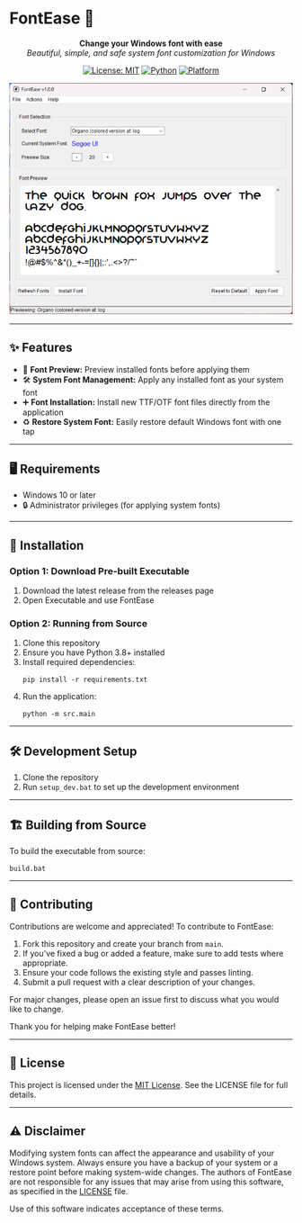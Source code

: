 # FontEase 🎨

<p align="center">
  <b>Change your Windows font with ease</b><br>
  <i>Beautiful, simple, and safe system font customization for Windows</i>
</p>

<p align="center">
  <a href="LICENSE"><img src="https://img.shields.io/badge/License-MIT-yellow.svg" alt="License: MIT"></a>
  <a href="https://www.python.org/downloads/"><img src="https://img.shields.io/badge/python-3.8%2B-blue.svg" alt="Python"></a>
  <a href="https://www.microsoft.com/en-us/windows"><img src="https://img.shields.io/badge/platform-Windows-blue.svg" alt="Platform"></a>
</p>

<p align="center">
  <img src="ScreenShots/Screenshot 2025-04-26 000619.png" alt="Program Screenshot" width="600">
</p>

---

## ✨ Features

- 👀 **Font Preview:** Preview installed fonts before applying them
- 🛠️ **System Font Management:** Apply any installed font as your system font
- ➕ **Font Installation:** Install new TTF/OTF font files directly from the application
- ♻️ **Restore System Font:** Easily restore default Windows font with one tap

---

## 🖥️ Requirements

- Windows 10 or later
- 🔒 Administrator privileges (for applying system fonts)

---

## 💾 Installation

### Option 1: Download Pre-built Executable
1. Download the latest release from the releases page
2. Open Executable and use FontEase

### Option 2: Running from Source
1. Clone this repository
2. Ensure you have Python 3.8+ installed
3. Install required dependencies:
   ```
   pip install -r requirements.txt
   ```
4. Run the application:
   ```
   python -m src.main
   ```

---

## 🛠️ Development Setup

1. Clone the repository
2. Run `setup_dev.bat` to set up the development environment

---

## 🏗️ Building from Source

To build the executable from source:

```
build.bat
```

---

## 🤝 Contributing

Contributions are welcome and appreciated! To contribute to FontEase:

1. Fork this repository and create your branch from `main`.
2. If you've fixed a bug or added a feature, make sure to add tests where appropriate.
3. Ensure your code follows the existing style and passes linting.
4. Submit a pull request with a clear description of your changes.

For major changes, please open an issue first to discuss what you would like to change.

Thank you for helping make FontEase better!

---

## 📄 License

This project is licensed under the [MIT License](LICENSE). See the LICENSE file for full details.

---

## ⚠️ Disclaimer

Modifying system fonts can affect the appearance and usability of your Windows system. Always ensure you have a backup of your system or a restore point before making system-wide changes. The authors of FontEase are not responsible for any issues that may arise from using this software, as specified in the [LICENSE](LICENSE) file.

Use of this software indicates acceptance of these terms.
